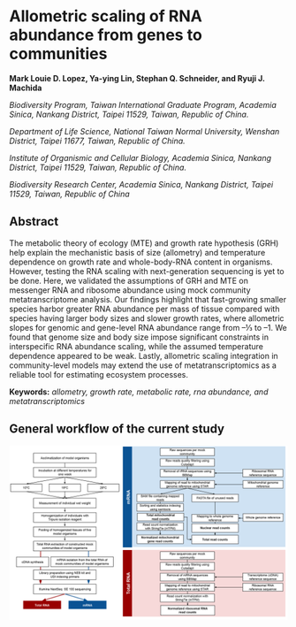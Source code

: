 # Allometric scaling of RNA abundance from genes to communities

<b> Mark Louie D. Lopez, Ya-ying Lin, Stephan Q. Schneider, and Ryuji J. Machida </b>

<i>
Biodiversity Program, Taiwan International Graduate Program, Academia Sinica, Nankang District, Taipei 11529, Taiwan, Republic of China.
  
Department of Life Science, National Taiwan Normal University, Wenshan District, Taipei 11677, Taiwan, Republic of China.

Institute of Organismic and Cellular Biology, Academia Sinica, Nankang District, Taipei 11529, Taiwan, Republic of China.

Biodiversity Research Center, Academia Sinica, Nankang District, Taipei 11529, Taiwan, Republic of China
</i>

## Abstract

The metabolic theory of ecology (MTE) and growth rate hypothesis (GRH) help explain the mechanistic basis of size (allometry) and temperature dependence on growth rate and whole-body-RNA content in organisms. However, testing the RNA scaling with next-generation sequencing is yet to be done. Here, we validated the assumptions of GRH and MTE on messenger RNA and ribosome abundance using mock community metatranscriptome analysis. Our findings highlight that fast-growing smaller species harbor greater RNA abundance per mass of tissue compared with species having larger body sizes and slower growth rates, where allometric slopes for genomic and gene-level RNA abundance range from –⅓ to –1. We found that genome size and body size impose significant constraints in interspecific RNA abundance scaling, while the assumed temperature dependence appeared to be weak. Lastly, allometric scaling integration in community-level models may extend the use of metatranscriptomics as a reliable tool for estimating ecosystem processes.

<b>Keywords:</b> <i>allometry, growth rate, metabolic rate, rna abundance, and metatranscriptomics</i>

## General workflow of the current study

<p align="center">
<img src="https://github.com/mldlopez/Allometric-scaling-of-RNA-abundance-from-genes-to-communities/blob/master/workflow.png" width="800">
</p>
